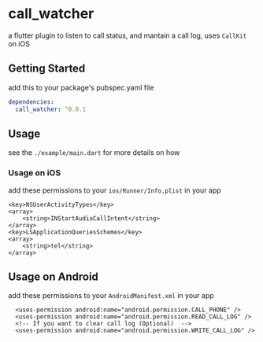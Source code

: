 # call_watcher
a flutter plugin to listen to call status, and mantain a call log, uses `CallKit` on iOS


## Getting Started
add this to your package's pubspec.yaml file
```yaml
dependencies:
  call_watcher: ^0.0.1
```
## Usage  

see the `./example/main.dart` for more details on how 



### Usage on iOS
add these permissions to your `ios/Runner/Info.plist` in your app
```
<key>NSUserActivityTypes</key>
<array>
    <string>INStartAudioCallIntent</string>
</array>
<key>LSApplicationQueriesSchemes</key>
<array>
    <string>tel</string>
</array>
```

## Usage on Android
add these permissions to your `AndroidManifest.xml` in your app

```
  <uses-permission android:name="android.permission.CALL_PHONE" />
  <uses-permission android:name="android.permission.READ_CALL_LOG" />
  <!-- If you want to clear call log (Optional)  -->
  <uses-permission android:name="android.permission.WRITE_CALL_LOG" />
```
